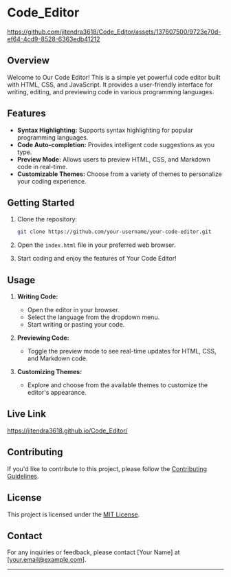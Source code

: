 # Code_Editor



https://github.com/jitendra3618/Code_Editor/assets/137607500/9723e70d-ef64-4cd9-8528-6363edb41212



## Overview

Welcome to Our Code Editor! This is a simple yet powerful code editor built with HTML, CSS, and JavaScript. It provides a user-friendly interface for writing, editing, and previewing code in various programming languages.

## Features

- **Syntax Highlighting:** Supports syntax highlighting for popular programming languages.
- **Code Auto-completion:** Provides intelligent code suggestions as you type.
- **Preview Mode:** Allows users to preview HTML, CSS, and Markdown code in real-time.
- **Customizable Themes:** Choose from a variety of themes to personalize your coding experience.

## Getting Started

1. Clone the repository:

    ```bash
    git clone https://github.com/your-username/your-code-editor.git
    ```

2. Open the `index.html` file in your preferred web browser.

3. Start coding and enjoy the features of Your Code Editor!

## Usage

1. **Writing Code:**
    - Open the editor in your browser.
    - Select the language from the dropdown menu.
    - Start writing or pasting your code.

2. **Previewing Code:**
    - Toggle the preview mode to see real-time updates for HTML, CSS, and Markdown code.

3. **Customizing Themes:**
    - Explore and choose from the available themes to customize the editor's appearance.

## Live Link

https://jitendra3618.github.io/Code_Editor/

## Contributing

If you'd like to contribute to this project, please follow the [Contributing Guidelines](CONTRIBUTING.md).

## License

This project is licensed under the [MIT License](LICENSE).



## Contact

For any inquiries or feedback, please contact [Your Name] at [your.email@example.com].

---
